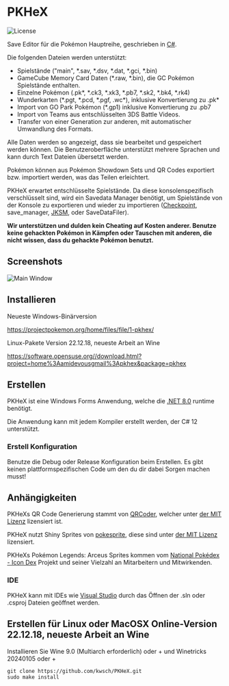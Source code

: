 PKHeX
=====
![License](https://img.shields.io/badge/License-GPLv3-blue.svg)

Save Editor für die Pokémon Hauptreihe, geschrieben in [C#](https://de.wikipedia.org/wiki/C-Sharp).

Die folgenden Dateien werden unterstützt:
* Spielstände ("main", \*.sav, \*.dsv, \*.dat, \*.gci, \*.bin)
* GameCube Memory Card Daten (\*.raw, \*.bin), die GC Pokémon Spielstände enthalten.
* Einzelne Pokémon (.pk\*, \*.ck3, \*.xk3, \*.pb7, \*.sk2, \*.bk4, \*.rk4)
* Wunderkarten (\*.pgt, \*.pcd, \*.pgf, .wc\*), inklusive Konvertierung zu .pk\*
* Import von GO Park Pokémon (\*.gp1) inklusive Konvertierung zu .pb7
* Import von Teams aus entschlüsselten 3DS Battle Videos.
* Transfer von einer Generation zur anderen, mit automatischer Umwandlung des Formats.

Alle Daten werden so angezeigt, dass sie bearbeitet und gespeichert werden können.
Die Benutzeroberfläche unterstützt mehrere Sprachen und kann durch Text Dateien übersetzt werden.

Pokémon können aus Pokémon Showdown Sets und QR Codes exportiert bzw. importiert werden, was das Teilen erleichtert.

PKHeX erwartet entschlüsselte Spielstände. Da diese konsolenspezifisch verschlüsselt sind, wird ein Savedata Manager benötigt, um Spielstände von der Konsole zu exportieren und wieder zu importieren ([Checkpoint](https://github.com/FlagBrew/Checkpoint), save_manager, [JKSM](https://github.com/J-D-K/JKSM), oder SaveDataFiler).

**Wir unterstützen und dulden kein Cheating auf Kosten anderer. Benutze keine gehackten Pokémon in Kämpfen oder Tauschen mit anderen, die nicht wissen, dass du gehackte Pokémon benutzt.**

## Screenshots

![Main Window](https://i.imgur.com/7ErmRJI.png)

## Installieren

Neueste Windows-Binärversion

https://projectpokemon.org/home/files/file/1-pkhex/

Linux-Pakete Version 22.12.18, neueste Arbeit an Wine

https://software.opensuse.org//download.html?project=home%3Aamidevousgmail%3Apkhex&package=pkhex

## Erstellen

PKHeX ist eine Windows Forms Anwendung, welche die [.NET 8.0](https://dotnet.microsoft.com/download/dotnet/8.0) runtime benötigt.

Die Anwendung kann mit jedem Kompiler erstellt werden, der C# 12 unterstützt.

### Erstell Konfiguration

Benutze die Debug oder Release Konfiguration beim Erstellen. Es gibt keinen plattformspezifischen Code um den du dir dabei Sorgen machen musst!

## Anhängigkeiten

PKHeXs QR Code Generierung stammt von [QRCoder](https://github.com/codebude/QRCoder), welcher unter [der MIT Lizenz](https://github.com/codebude/QRCoder/blob/master/LICENSE.txt) lizensiert ist.

PKHeX nutzt Shiny Sprites von [pokesprite](https://github.com/msikma/pokesprite), diese sind unter [der MIT Lizenz](https://github.com/msikma/pokesprite/blob/master/LICENSE) lizensiert.

PKHeXs Pokémon Legends: Arceus Sprites kommen vom [National Pokédex - Icon Dex](https://www.deviantart.com/pikafan2000/art/National-Pokedex-Version-Delta-Icon-Dex-824897934) Projekt und seiner Vielzahl an Mitarbeitern und Mitwirkenden.

### IDE

PKHeX kann mit IDEs wie [Visual Studio](https://visualstudio.microsoft.com/de/downloads/) durch das Öffnen der .sln oder .csproj Dateien geöffnet werden.


## Erstellen für Linux oder MacOSX Online-Version 22.12.18, neueste Arbeit an Wine

Installieren Sie Wine 9.0 (Multiarch erforderlich) oder + und Winetricks 20240105 oder +

```
git clone https://github.com/kwsch/PKHeX.git
sudo make install
```
